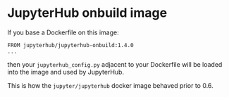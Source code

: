 # JupyterHub onbuild image

If you base a Dockerfile on this image:

    FROM jupyterhub/jupyterhub-onbuild:1.4.0
    ...

then your `jupyterhub_config.py` adjacent to your Dockerfile will be loaded into the image and used by JupyterHub.

This is how the `jupyter/jupyterhub` docker image behaved prior to 0.6.
